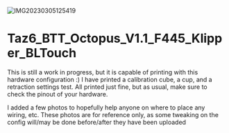 ![IMG20230305125419](https://user-images.githubusercontent.com/32282735/222977593-9f54be32-576e-4056-a0e1-4c27c5981424.jpg)
# Taz6_BTT_Octopus_V1.1_F445_Klipper_BLTouch

This is still a work in progress, but it is capable of printing with this hardware configuration :)
I have printed a calibration cube, a cup, and a retraction settings test.  All printed just fine, but as usual, make sure to check the pinout of your hardware. 

I added a few photos to hopefully help anyone on where to place any wiring, etc.  These photos are for reference only, as some tweaking on the config will/may be done before/after they have been uploaded
